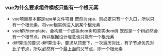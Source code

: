 ### vue为什么要求组件模板只能有一个根元素
- vue项目基本都是spa单文件项目
    既然为spa，则必定只有一个入口，所以只有一个根元素，将vue根实例注入到某个根元素
- vue解析template，会构建一个虚拟dom树和真实dom树
    既然是一个树必然会有一个根节点，所以根据设计理念也只能有一个根元素
- diff算法的要求
    diff算法中，要求从顶至下，一次遍历对比，有子节点优先对比子节点，所以必然有一个最上面的父节点，即一个根元素